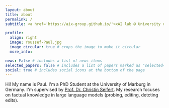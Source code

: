 ```yaml
---
layout: about
title: about
permalink: /
subtitle: <a href='https://aix-group.github.io/'>xAI lab @ University of Marburg</a>

profile:
  align: right
  image: Youssef-Paul.jpg
  image_circular: true # crops the image to make it circular
  more_info: 

news: False # includes a list of news items
selected_papers: false # includes a list of papers marked as "selected={true}"
social: true # includes social icons at the bottom of the page
---
```


Hi! My name is Paul. I'm a PhD Student at the University of Marburg in Germany. I'm supervised by  [Prof. Dr. Christin Seifert](https://aix-group.github.io/cseifert/). 
My research focuses on factual knowledge in large language models (probing, editing, detcting edits). 